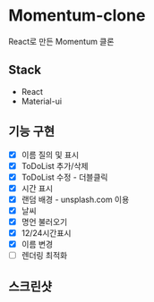 # Momentum-clone

React로 만든 Momentum 클론

## Stack

- React
- Material-ui

## 기능 구현

- [x] 이름 질의 및 표시
- [x] ToDoList 추가/삭제
- [x] ToDoList 수정 - 더블클릭
- [x] 시간 표시
- [x] 랜덤 배경 - unsplash.com 이용
- [x] 날씨
- [x] 명언 불러오기
- [x] 12/24시간표시
- [x] 이름 변경
- [ ] 렌더링 최적화

## 스크린샷
